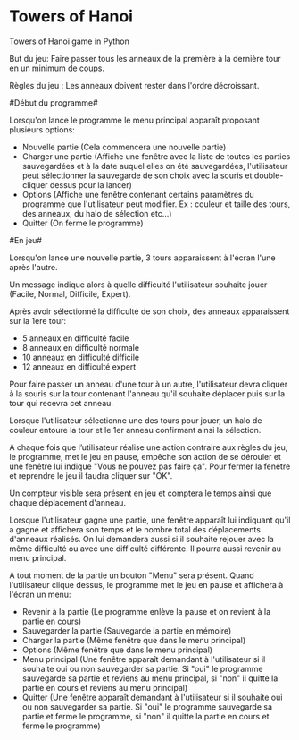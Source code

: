 Towers of Hanoi
===============

Towers of Hanoi game in Python


But du jeu: Faire passer tous les anneaux de la première à la dernière tour en un minimum de coups.

Règles du jeu : Les anneaux doivent rester dans l'ordre décroissant.


#Début du programme#

Lorsqu'on lance le programme le menu principal apparaît proposant plusieurs options:

- Nouvelle partie (Cela commencera une nouvelle partie)
- Charger une partie (Affiche une fenêtre avec la liste de toutes les parties sauvegardées et à la date auquel elles on été sauvegardées, l'utilisateur peut sélectionner la sauvegarde de son choix avec la souris et double-cliquer dessus pour la lancer)
- Options (Affiche une fenêtre contenant certains paramètres du programme que l'utilisateur peut modifier. Ex : couleur et taille des tours, des anneaux, du halo de sélection etc...)
- Quitter (On ferme le programme)

#En jeu#

Lorsqu'on lance une nouvelle partie, 3 tours apparaissent à l'écran l'une après l'autre.

Un message indique alors à quelle difficulté l'utilisateur souhaite jouer (Facile, Normal, Difficile, Expert).

Après avoir sélectionné la difficulté de son choix, des anneaux apparaissent sur la 1ere tour:

- 5 anneaux en difficulté facile
- 8 anneaux en difficulté normale
- 10 anneaux en difficulté difficile
- 12 anneaux en difficulté expert

Pour faire passer un anneau d'une tour à un autre, l'utilisateur devra cliquer à la souris sur la tour contenant l'anneau qu'il souhaite déplacer puis sur la tour qui recevra cet anneau.

Lorsque l'utilisateur sélectionne une des tours pour jouer, un halo de couleur entoure la tour et le 1er anneau confirmant ainsi la sélection.

A chaque fois que l’utilisateur réalise une action contraire aux règles du jeu, le programme, met le jeu en pause, empêche son action de se dérouler et une fenêtre lui indique "Vous ne pouvez pas faire ça". Pour fermer la fenêtre et reprendre le jeu il faudra cliquer sur "OK".

Un compteur visible sera présent en jeu et comptera le temps ainsi que chaque déplacement d'anneau.

Lorsque l'utilisateur gagne une partie, une fenêtre apparaît lui indiquant qu'il a gagné et affichera son temps et le nombre total des déplacements d'anneaux réalisés. On lui demandera aussi si il souhaite rejouer avec la même difficulté ou avec une difficulté différente. Il pourra aussi revenir au menu principal.

A tout moment de la partie un bouton "Menu" sera présent. Quand l'utilisateur clique dessus, le programme met le jeu en pause et affichera à l'écran un menu:

- Revenir à la partie (Le programme enlève la pause et on revient à la partie en cours)
- Sauvegarder la partie (Sauvegarde la partie en mémoire)
- Charger la partie (Même fenêtre que dans le menu principal)
- Options (Même fenêtre que dans le menu principal)
- Menu principal (Une fenêtre apparaît demandant à l'utilisateur si il souhaite oui ou non sauvegarder sa partie. Si "oui" le programme sauvegarde sa partie et reviens au menu principal, si  "non" il quitte la partie en cours et reviens au menu principal)
- Quitter (Une fenêtre apparaît demandant à l'utilisateur si il souhaite oui ou non sauvegarder sa partie. Si "oui" le programme sauvegarde sa partie et ferme le programme, si  "non" il quitte la partie en cours et ferme le programme)
